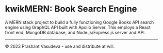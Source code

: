 # kwikMERN: Book Search Engine

A MERN stack project to build a fully functioning Google Books API search engine using GraphQL API built with Apollo Server. This employs a React front end, MongoDB database, and Node.js/Express.js server and API.

---

© 2023 Prashant Vasudeva - use and distribute at will.

